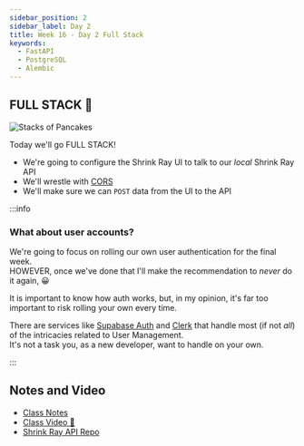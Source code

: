 ```yaml
---
sidebar_position: 2
sidebar_label: Day 2
title: Week 16 - Day 2 Full Stack
keywords:
  - FastAPI
  - PostgreSQL
  - Alembic
---
```


<!-- markdownlint-disable no-inline-html no-trailing-punctuation -->

## FULL STACK :exploding_head:

<img src="https://media0.giphy.com/media/v1.Y2lkPTc5MGI3NjExazhhZXJwMWdwZjBqbzdhbjllbWR5NG1tdXhhYTgzZGgzeWtoN3NheCZlcD12MV9pbnRlcm5hbF9naWZfYnlfaWQmY3Q9Zw/hRsayJrDAx8WY/giphy.gif" alt="Stacks of Pancakes" />

Today we'll go FULL STACK!

- We're going to configure the Shrink Ray UI to talk to our _local_ Shrink Ray API
- We'll wrestle with [CORS](https://fastapi.tiangolo.com/tutorial/cors/)
- We'll make sure we can `POST` data from the UI to the API

:::info

### What about user accounts?

We're going to focus on rolling our own user authentication for the final week.
<br/>HOWEVER, once we've done that I'll make the recommendation to _never_ do it again, :grinning:

It is important to know how auth works, but, in my opinion, it's far too important to risk rolling your own every time.

There are services like [Supabase Auth](https://supabase.com/docs/guides/auth) and [Clerk](https://clerk.com/) that handle most (if not _all_) of the intricacies related to User Management.
<br/>It's not a task you, as a new developer, want to handle on your own.

:::

## Notes and Video

- [Class Notes](https://docs.google.com/document/d/131Yw8Lbi9vhMcaSGwqYMuzNMsWY_jRXBGt3s3RaJtZc/view?usp=sharing)
- [Class Video :movie_camera:](https://drive.google.com/file/d/17CNK0yjh8pTOlz82c4reQEVWdUzrFVwg/view?usp=sharing)
- [Shrink Ray API Repo](https://github.com/buildcarolina/shrinkray_api)
